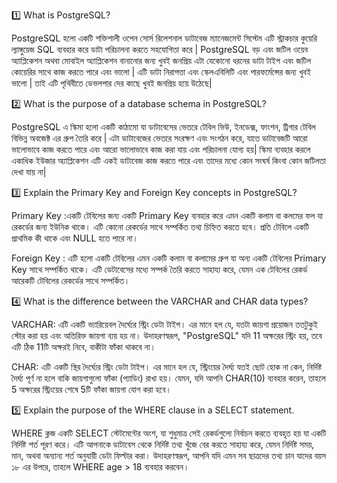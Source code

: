 1️⃣ What is PostgreSQL?

PostgreSQL  হলো একটি শক্তিশালী ওপেন সোর্স রিলেশনাল  ডাটাবেজ ম্যানেজমেন্ট সিস্টেম এটি স্ট্রাকচার কুয়েরি ল্যাঙ্গুয়েজ SQL ব্যবহার করে ডাটা পরিচালনা করতে সহযোগিতা করে | PostgreSQL বড় এবং জটিল ওয়েব অ্যাপ্লিকেশন অথবা মোবাইল অ্যাপ্লিকেশন বানানোর জন্য খুবই জনপ্রিয় এটা যেকোনো ধরনের ডাটা টাইপ এবং জটিল কোয়েরির সাথে কাজ করতে পারে এবং ভালো | এটি ডাটা নিরাপত্তা এবং  স্কেলএবিলিটি এবং পারফর্মেন্সের জন্য খুবই ভালো |  তাই এটি পৃথিবীতে ডেভলপার দের কাছে খুবই জনপ্রিয় হয়ে উঠেছে|

2️⃣ What is the purpose of a database schema in PostgreSQL?

PostgreSQL  এ স্কিমা হলো একটি কাঠামো যা ডাটাবেসের ভেতরে টেবিল ভিউ, ইনডেক্স, ফাংশন, ট্রিগার  টেবিল বিভিন্ন অবজেক্ট এর গ্রুপ তৈরি করে |   এটা ডাটাবেজের ভেতরে  সংরক্ষণ এবং সংগঠন করে, যাতে ডাটাবেজটি আরো ভালোভাবে কাজ  করতে পারে এবং আরো ভালোভাবে কাজ করা যায়  এবং পরিচালনা যোগ্য হয়|  স্কিমা ব্যবহার করলে একাধিক ইউজার অ্যাপ্লিকেশন এটি একই ডাটাবেজ কাজ করতে পারে এবং তাদের মধ্যে কোন সংঘর্ষ কিংবা কোন জটিলতা দেখা যায় না|

3️⃣ Explain the Primary Key and Foreign Key concepts in PostgreSQL? 

Primary Key :একটি টেবিলের জন্য একটি Primary Key ব্যবহার করে এমন একটি কলাম বা কলমের ফল যা রেকর্ডের জন্য ইউনিক থাকে। এটি কোনো রেকর্ডের সাথে সম্পর্কিত তথ্য চিহ্নিত করতে হবে। প্রতি টেবিলে একটি প্রাথমিক কী থাকে এবং NULL হতে পারে না।


Foreign Key : এটি হলো একটি টেবিলের এমন একটি কলাম বা কলামের গ্রুপ যা অন্য একটি টেবিলের Primary Key সাথে সম্পর্কিত থাকে। এটি ডেটাবেসের মধ্যে সম্পর্ক তৈরি করতে সাহায্য করে, যেমন এক টেবিলের রেকর্ড আরেকটি টেবিলের রেকর্ডের সাথে সম্পর্কিত।



4️⃣ What is the difference between the VARCHAR and CHAR data types?

VARCHAR: এটি একটি ভ্যারিয়েবল দৈর্ঘ্যের স্ট্রিং ডেটা টাইপ। এর মানে হল যে, যতটা জায়গা প্রয়োজন ততটুকুই স্টোর করা হয় এবং অতিরিক্ত জায়গা ব্যয় হয় না। উদাহরণস্বরূপ, "PostgreSQL" যদি 11 অক্ষরের স্ট্রিং হয়, তবে এটি ঠিক 11টি অক্ষরই নিবে, বাকীটা ফাঁকা থাকবে না।


CHAR: এটি একটি স্থির দৈর্ঘ্যের স্ট্রিং ডেটা টাইপ। এর মানে হল যে, স্ট্রিংয়ের দৈর্ঘ্য যতই ছোট হোক না কেন, নির্দিষ্ট দৈর্ঘ্য পূর্ণ না হলে বাকি জায়গাগুলো ফাঁকা (প্যাডিং) রাখা হয়। যেমন, যদি আপনি CHAR(10) ব্যবহার করেন, তাহলে 5 অক্ষরের স্ট্রিংয়ের শেষে 5টি ফাঁকা জায়গা যোগ করা হবে।



5️⃣ Explain the purpose of the WHERE clause in a SELECT statement.


WHERE ক্লজ একটি SELECT স্টেটমেন্টের অংশ, যা শুধুমাত্র সেই রেকর্ডগুলো নির্বাচন করতে ব্যবহৃত হয় যা একটি নির্দিষ্ট শর্ত পূরণ করে। এটি আপনাকে ডাটাবেস থেকে নির্দিষ্ট তথ্য খুঁজে বের করতে সাহায্য করে, যেমন নির্দিষ্ট সময়, মান, অথবা অন্যান্য শর্ত অনুযায়ী ডেটা ফিল্টার করা। উদাহরণস্বরূপ, আপনি যদি এমন সব ছাত্রদের তথ্য চান যাদের বয়স ১৮ এর উপরে, তাহলে WHERE age > 18 ব্যবহার করবেন।

